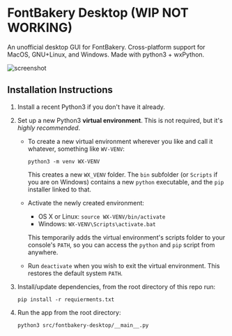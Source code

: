 # FontBakery Desktop (WIP NOT WORKING)
An unofficial desktop GUI for FontBakery. Cross-platform support for MacOS, GNU+Linux, and Windows. Made with python3 + wxPython. 

![screenshot](https://github.com/eliheuer/fontbakery-desktop/raw/master/docs/images/screenshot.png)

## Installation Instructions

1. Install a recent Python3 if you don't have it already.

2. Set up a new Python3 **virtual environment**. This is not
   required, but it's *highly recommended*. 

   -  To create a new virtual environment wherever you like 
      and call it whatever, something like ``WV-VENV``:

      ``python3 -m venv WX-VENV``

      This creates a new ``WX_VENV`` folder. The ``bin`` subfolder
      (or ``Scripts`` if you are on Windows) contains a new 
      ``python`` executable, and the ``pip`` installer linked to that.

   -  Activate the newly created environment:

      -  OS X or Linux: ``source WX-VENV/bin/activate``
      -  Windows: ``WX-VENV\Scripts\activate.bat``

      This temporarily adds the virtual environment's scripts folder to
      your console's `PATH`, so you can access the `python` and `pip` script from anywhere.

   -  Run ``deactivate`` when you wish to exit the virtual environment.
      This restores the default system `PATH`.
     
3. Install/update dependencies, from the root directory of this repo run:

   ``pip install -r requierments.txt``

4. Run the app from the root directory: 
   
   ``python3 src/fontbakery-desktop/__main__.py``
